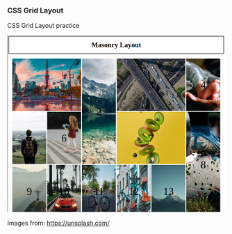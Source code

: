 ### CSS Grid Layout

CSS Grid Layout practice

![](grid-masonry-layout-ss.png)

Images from: https://unsplash.com/